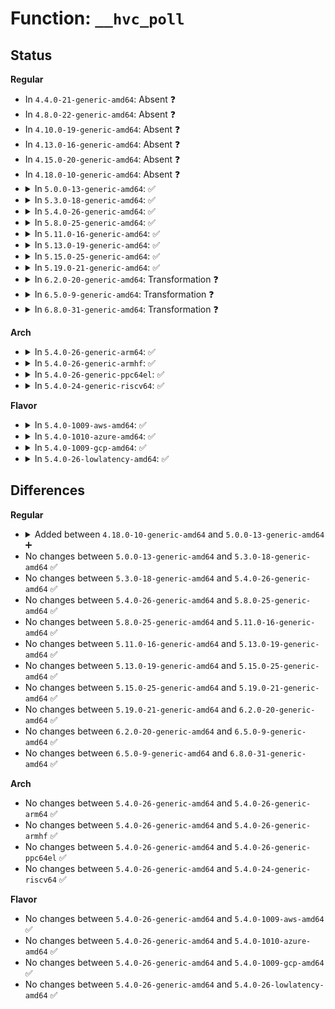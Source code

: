 # Function: <code>__hvc_poll</code>

## Status
<b>Regular</b>
<ul>
<li>
In <code>4.4.0-21-generic-amd64</code>: Absent ❓
</li>
<li>
In <code>4.8.0-22-generic-amd64</code>: Absent ❓
</li>
<li>
In <code>4.10.0-19-generic-amd64</code>: Absent ❓
</li>
<li>
In <code>4.13.0-16-generic-amd64</code>: Absent ❓
</li>
<li>
In <code>4.15.0-20-generic-amd64</code>: Absent ❓
</li>
<li>
In <code>4.18.0-10-generic-amd64</code>: Absent ❓
</li>
<li>
<details>
<summary>In <code>5.0.0-13-generic-amd64</code>: ✅</summary>

```c
int __hvc_poll(struct hvc_struct * hp, bool may_sleep)
```

```json
{
  "name": "__hvc_poll",
  "collision_type": "Unique Static",
  "inline_type": "No",
  "funcs": [
    {
      "addr": 18446744071585445632,
      "name": "__hvc_poll",
      "external": false,
      "loc": "drivers/tty/hvc/hvc_console.c:643",
      "file": "drivers/tty/hvc/hvc_console.c",
      "inline": "seen, unknown",
      "caller_inline": [],
      "caller_func": [
        "drivers/tty/hvc/hvc_console.c:khvcd",
        "drivers/tty/hvc/hvc_console.c:hvc_poll"
      ]
    }
  ],
  "symbols": [
    {
      "addr": 18446744071585445632,
      "name": "__hvc_poll",
      "section": ".text",
      "bind": "STB_LOCAL",
      "size": 824
    }
  ]
}
```
</details>
</li>
<li>
<details>
<summary>In <code>5.3.0-18-generic-amd64</code>: ✅</summary>

```c
int __hvc_poll(struct hvc_struct * hp, bool may_sleep)
```

```json
{
  "name": "__hvc_poll",
  "collision_type": "Unique Static",
  "inline_type": "No",
  "funcs": [
    {
      "addr": 18446744071585660768,
      "name": "__hvc_poll",
      "external": false,
      "loc": "drivers/tty/hvc/hvc_console.c:643",
      "file": "drivers/tty/hvc/hvc_console.c",
      "inline": "seen, unknown",
      "caller_inline": [],
      "caller_func": [
        "drivers/tty/hvc/hvc_console.c:khvcd",
        "drivers/tty/hvc/hvc_console.c:hvc_poll"
      ]
    }
  ],
  "symbols": [
    {
      "addr": 18446744071585660768,
      "name": "__hvc_poll",
      "section": ".text",
      "bind": "STB_LOCAL",
      "size": 824
    }
  ]
}
```
</details>
</li>
<li>
<details>
<summary>In <code>5.4.0-26-generic-amd64</code>: ✅</summary>

```c
int __hvc_poll(struct hvc_struct * hp, bool may_sleep)
```

```json
{
  "name": "__hvc_poll",
  "collision_type": "Unique Static",
  "inline_type": "No",
  "funcs": [
    {
      "addr": 18446744071585801744,
      "name": "__hvc_poll",
      "external": false,
      "loc": "drivers/tty/hvc/hvc_console.c:643",
      "file": "drivers/tty/hvc/hvc_console.c",
      "inline": "seen, unknown",
      "caller_inline": [],
      "caller_func": [
        "drivers/tty/hvc/hvc_console.c:khvcd",
        "drivers/tty/hvc/hvc_console.c:hvc_poll"
      ]
    }
  ],
  "symbols": [
    {
      "addr": 18446744071585801744,
      "name": "__hvc_poll",
      "section": ".text",
      "bind": "STB_LOCAL",
      "size": 824
    }
  ]
}
```
</details>
</li>
<li>
<details>
<summary>In <code>5.8.0-25-generic-amd64</code>: ✅</summary>

```c
int __hvc_poll(struct hvc_struct * hp, bool may_sleep)
```

```json
{
  "name": "__hvc_poll",
  "collision_type": "Unique Static",
  "inline_type": "No",
  "funcs": [
    {
      "addr": 18446744071586532016,
      "name": "__hvc_poll",
      "external": false,
      "loc": "drivers/tty/hvc/hvc_console.c:632",
      "file": "drivers/tty/hvc/hvc_console.c",
      "inline": "seen, unknown",
      "caller_inline": [],
      "caller_func": [
        "drivers/tty/hvc/hvc_console.c:khvcd",
        "drivers/tty/hvc/hvc_console.c:hvc_poll"
      ]
    }
  ],
  "symbols": [
    {
      "addr": 18446744071586532016,
      "name": "__hvc_poll",
      "section": ".text",
      "bind": "STB_LOCAL",
      "size": 825
    }
  ]
}
```
</details>
</li>
<li>
<details>
<summary>In <code>5.11.0-16-generic-amd64</code>: ✅</summary>

```c
int __hvc_poll(struct hvc_struct * hp, bool may_sleep)
```

```json
{
  "name": "__hvc_poll",
  "collision_type": "Unique Static",
  "inline_type": "No",
  "funcs": [
    {
      "addr": 18446744071586643376,
      "name": "__hvc_poll",
      "external": false,
      "loc": "drivers/tty/hvc/hvc_console.c:632",
      "file": "drivers/tty/hvc/hvc_console.c",
      "inline": "seen, unknown",
      "caller_inline": [],
      "caller_func": [
        "drivers/tty/hvc/hvc_console.c:khvcd",
        "drivers/tty/hvc/hvc_console.c:hvc_poll"
      ]
    }
  ],
  "symbols": [
    {
      "addr": 18446744071586643376,
      "name": "__hvc_poll",
      "section": ".text",
      "bind": "STB_LOCAL",
      "size": 820
    }
  ]
}
```
</details>
</li>
<li>
<details>
<summary>In <code>5.13.0-19-generic-amd64</code>: ✅</summary>

```c
int __hvc_poll(struct hvc_struct * hp, bool may_sleep)
```

```json
{
  "name": "__hvc_poll",
  "collision_type": "Unique Static",
  "inline_type": "No",
  "funcs": [
    {
      "addr": 18446744071586527328,
      "name": "__hvc_poll",
      "external": false,
      "loc": "drivers/tty/hvc/hvc_console.c:632",
      "file": "drivers/tty/hvc/hvc_console.c",
      "inline": "seen, unknown",
      "caller_inline": [],
      "caller_func": [
        "drivers/tty/hvc/hvc_console.c:khvcd",
        "drivers/tty/hvc/hvc_console.c:hvc_poll"
      ]
    }
  ],
  "symbols": [
    {
      "addr": 18446744071586527328,
      "name": "__hvc_poll",
      "section": ".text",
      "bind": "STB_LOCAL",
      "size": 823
    }
  ]
}
```
</details>
</li>
<li>
<details>
<summary>In <code>5.15.0-25-generic-amd64</code>: ✅</summary>

```c
int __hvc_poll(struct hvc_struct * hp, bool may_sleep)
```

```json
{
  "name": "__hvc_poll",
  "collision_type": "Unique Static",
  "inline_type": "No",
  "funcs": [
    {
      "addr": 18446744071587065152,
      "name": "__hvc_poll",
      "external": false,
      "loc": "drivers/tty/hvc/hvc_console.c:632",
      "file": "drivers/tty/hvc/hvc_console.c",
      "inline": "seen, unknown",
      "caller_inline": [],
      "caller_func": [
        "drivers/tty/hvc/hvc_console.c:khvcd",
        "drivers/tty/hvc/hvc_console.c:hvc_poll"
      ]
    }
  ],
  "symbols": [
    {
      "addr": 18446744071587065152,
      "name": "__hvc_poll",
      "section": ".text",
      "bind": "STB_LOCAL",
      "size": 931
    }
  ]
}
```
</details>
</li>
<li>
<details>
<summary>In <code>5.19.0-21-generic-amd64</code>: ✅</summary>

```c
int __hvc_poll(struct hvc_struct * hp, bool may_sleep)
```

```json
{
  "name": "__hvc_poll",
  "collision_type": "Unique Static",
  "inline_type": "No",
  "funcs": [
    {
      "addr": 18446744071588367920,
      "name": "__hvc_poll",
      "external": false,
      "loc": "drivers/tty/hvc/hvc_console.c:632",
      "file": "drivers/tty/hvc/hvc_console.c",
      "inline": "seen, unknown",
      "caller_inline": [],
      "caller_func": [
        "drivers/tty/hvc/hvc_console.c:khvcd",
        "drivers/tty/hvc/hvc_console.c:hvc_poll"
      ]
    }
  ],
  "symbols": [
    {
      "addr": 18446744071588367920,
      "name": "__hvc_poll",
      "section": ".text",
      "bind": "STB_LOCAL",
      "size": 1037
    }
  ]
}
```
</details>
</li>
<li>
<details>
<summary>In <code>6.2.0-20-generic-amd64</code>: Transformation ❓</summary>

```c
int __hvc_poll(struct hvc_struct * hp, bool may_sleep)
```

```json
{
  "name": "__hvc_poll",
  "collision_type": "Unique Static",
  "inline_type": "No",
  "funcs": [
    {
      "addr": 0,
      "name": "__hvc_poll",
      "external": false,
      "loc": "drivers/tty/hvc/hvc_console.c:632",
      "file": "drivers/tty/hvc/hvc_console.c",
      "inline": "seen, unknown",
      "caller_inline": [],
      "caller_func": [
        "drivers/tty/hvc/hvc_console.c:khvcd",
        "drivers/tty/hvc/hvc_console.c:hvc_poll"
      ]
    }
  ],
  "symbols": [
    {
      "addr": 18446744071589789824,
      "name": "__hvc_poll",
      "section": ".text",
      "bind": "STB_LOCAL",
      "size": 1077
    },
    {
      "addr": 18446744071596235649,
      "name": "__hvc_poll.cold",
      "section": ".text",
      "bind": "STB_LOCAL",
      "size": 118
    }
  ]
}
```
</details>
</li>
<li>
<details>
<summary>In <code>6.5.0-9-generic-amd64</code>: Transformation ❓</summary>

```c
int __hvc_poll(struct hvc_struct * hp, bool may_sleep)
```

```json
{
  "name": "__hvc_poll",
  "collision_type": "Unique Static",
  "inline_type": "No",
  "funcs": [
    {
      "addr": 0,
      "name": "__hvc_poll",
      "external": false,
      "loc": "drivers/tty/hvc/hvc_console.c:632",
      "file": "drivers/tty/hvc/hvc_console.c",
      "inline": "seen, unknown",
      "caller_inline": [],
      "caller_func": [
        "drivers/tty/hvc/hvc_console.c:khvcd",
        "drivers/tty/hvc/hvc_console.c:hvc_poll"
      ]
    }
  ],
  "symbols": [
    {
      "addr": 18446744071590094912,
      "name": "__hvc_poll",
      "section": ".text",
      "bind": "STB_LOCAL",
      "size": 1074
    },
    {
      "addr": 18446744071596763585,
      "name": "__hvc_poll.cold",
      "section": ".text",
      "bind": "STB_LOCAL",
      "size": 118
    }
  ]
}
```
</details>
</li>
<li>
<details>
<summary>In <code>6.8.0-31-generic-amd64</code>: Transformation ❓</summary>

```c
int __hvc_poll(struct hvc_struct * hp, bool may_sleep)
```

```json
{
  "name": "__hvc_poll",
  "collision_type": "Unique Static",
  "inline_type": "No",
  "funcs": [
    {
      "addr": 0,
      "name": "__hvc_poll",
      "external": false,
      "loc": "drivers/tty/hvc/hvc_console.c:632",
      "file": "drivers/tty/hvc/hvc_console.c",
      "inline": "seen, unknown",
      "caller_inline": [],
      "caller_func": [
        "drivers/tty/hvc/hvc_console.c:khvcd",
        "drivers/tty/hvc/hvc_console.c:hvc_poll"
      ]
    }
  ],
  "symbols": [
    {
      "addr": 18446744071590434192,
      "name": "__hvc_poll",
      "section": ".text",
      "bind": "STB_LOCAL",
      "size": 1106
    },
    {
      "addr": 18446744071597672213,
      "name": "__hvc_poll.cold",
      "section": ".text",
      "bind": "STB_LOCAL",
      "size": 117
    }
  ]
}
```
</details>
</li>
</ul>
<b>Arch</b>
<ul>
<li>
<details>
<summary>In <code>5.4.0-26-generic-arm64</code>: ✅</summary>

```c
int __hvc_poll(struct hvc_struct * hp, bool may_sleep)
```

```json
{
  "name": "__hvc_poll",
  "collision_type": "Unique Static",
  "inline_type": "No",
  "funcs": [
    {
      "addr": 18446603336498522840,
      "name": "__hvc_poll",
      "external": false,
      "loc": "drivers/tty/hvc/hvc_console.c:643",
      "file": "drivers/tty/hvc/hvc_console.c",
      "inline": "seen, unknown",
      "caller_inline": [],
      "caller_func": [
        "drivers/tty/hvc/hvc_console.c:khvcd",
        "drivers/tty/hvc/hvc_console.c:hvc_poll"
      ]
    }
  ],
  "symbols": [
    {
      "addr": 18446603336498522840,
      "name": "__hvc_poll",
      "section": ".text",
      "bind": "STB_LOCAL",
      "size": 1168
    }
  ]
}
```
</details>
</li>
<li>
<details>
<summary>In <code>5.4.0-26-generic-armhf</code>: ✅</summary>

```c
int __hvc_poll(struct hvc_struct * hp, bool may_sleep)
```

```json
{
  "name": "__hvc_poll",
  "collision_type": "Unique Static",
  "inline_type": "No",
  "funcs": [
    {
      "addr": 3231172968,
      "name": "__hvc_poll",
      "external": false,
      "loc": "drivers/tty/hvc/hvc_console.c:643",
      "file": "drivers/tty/hvc/hvc_console.c",
      "inline": "seen, unknown",
      "caller_inline": [],
      "caller_func": [
        "drivers/tty/hvc/hvc_console.c:khvcd",
        "drivers/tty/hvc/hvc_console.c:hvc_poll"
      ]
    }
  ],
  "symbols": [
    {
      "addr": 3231172968,
      "name": "__hvc_poll",
      "section": ".text",
      "bind": "STB_LOCAL",
      "size": 832
    }
  ]
}
```
</details>
</li>
<li>
<details>
<summary>In <code>5.4.0-26-generic-ppc64el</code>: ✅</summary>

```c
int __hvc_poll(struct hvc_struct * hp, bool may_sleep)
```

```json
{
  "name": "__hvc_poll",
  "collision_type": "Unique Static",
  "inline_type": "No",
  "funcs": [
    {
      "addr": 13835058055291738944,
      "name": "__hvc_poll",
      "external": false,
      "loc": "drivers/tty/hvc/hvc_console.c:643",
      "file": "drivers/tty/hvc/hvc_console.c",
      "inline": "seen, unknown",
      "caller_inline": [],
      "caller_func": [
        "drivers/tty/hvc/hvc_console.c:khvcd",
        "drivers/tty/hvc/hvc_console.c:hvc_poll"
      ]
    }
  ],
  "symbols": [
    {
      "addr": 13835058055291738944,
      "name": "__hvc_poll",
      "section": ".text",
      "bind": "STB_LOCAL",
      "size": 1180
    }
  ]
}
```
</details>
</li>
<li>
<details>
<summary>In <code>5.4.0-24-generic-riscv64</code>: ✅</summary>

```c
int __hvc_poll(struct hvc_struct * hp, bool may_sleep)
```

```json
{
  "name": "__hvc_poll",
  "collision_type": "Unique Static",
  "inline_type": "No",
  "funcs": [
    {
      "addr": 18446743936276146358,
      "name": "__hvc_poll",
      "external": false,
      "loc": "drivers/tty/hvc/hvc_console.c:643",
      "file": "drivers/tty/hvc/hvc_console.c",
      "inline": "seen, unknown",
      "caller_inline": [],
      "caller_func": [
        "drivers/tty/hvc/hvc_console.c:khvcd",
        "drivers/tty/hvc/hvc_console.c:hvc_poll"
      ]
    }
  ],
  "symbols": [
    {
      "addr": 18446743936276146358,
      "name": "__hvc_poll",
      "section": ".text",
      "bind": "STB_LOCAL",
      "size": 724
    }
  ]
}
```
</details>
</li>
</ul>
<b>Flavor</b>
<ul>
<li>
<details>
<summary>In <code>5.4.0-1009-aws-amd64</code>: ✅</summary>

```c
int __hvc_poll(struct hvc_struct * hp, bool may_sleep)
```

```json
{
  "name": "__hvc_poll",
  "collision_type": "Unique Static",
  "inline_type": "No",
  "funcs": [
    {
      "addr": 18446744071585562736,
      "name": "__hvc_poll",
      "external": false,
      "loc": "drivers/tty/hvc/hvc_console.c:643",
      "file": "drivers/tty/hvc/hvc_console.c",
      "inline": "seen, unknown",
      "caller_inline": [],
      "caller_func": [
        "drivers/tty/hvc/hvc_console.c:khvcd",
        "drivers/tty/hvc/hvc_console.c:hvc_poll"
      ]
    }
  ],
  "symbols": [
    {
      "addr": 18446744071585562736,
      "name": "__hvc_poll",
      "section": ".text",
      "bind": "STB_LOCAL",
      "size": 824
    }
  ]
}
```
</details>
</li>
<li>
<details>
<summary>In <code>5.4.0-1010-azure-amd64</code>: ✅</summary>

```c
int __hvc_poll(struct hvc_struct * hp, bool may_sleep)
```

```json
{
  "name": "__hvc_poll",
  "collision_type": "Unique Static",
  "inline_type": "No",
  "funcs": [
    {
      "addr": 18446744071585432560,
      "name": "__hvc_poll",
      "external": false,
      "loc": "drivers/tty/hvc/hvc_console.c:643",
      "file": "drivers/tty/hvc/hvc_console.c",
      "inline": "seen, unknown",
      "caller_inline": [],
      "caller_func": [
        "drivers/tty/hvc/hvc_console.c:khvcd",
        "drivers/tty/hvc/hvc_console.c:hvc_poll"
      ]
    }
  ],
  "symbols": [
    {
      "addr": 18446744071585432560,
      "name": "__hvc_poll",
      "section": ".text",
      "bind": "STB_LOCAL",
      "size": 824
    }
  ]
}
```
</details>
</li>
<li>
<details>
<summary>In <code>5.4.0-1009-gcp-amd64</code>: ✅</summary>

```c
int __hvc_poll(struct hvc_struct * hp, bool may_sleep)
```

```json
{
  "name": "__hvc_poll",
  "collision_type": "Unique Static",
  "inline_type": "No",
  "funcs": [
    {
      "addr": 18446744071585752144,
      "name": "__hvc_poll",
      "external": false,
      "loc": "drivers/tty/hvc/hvc_console.c:643",
      "file": "drivers/tty/hvc/hvc_console.c",
      "inline": "seen, unknown",
      "caller_inline": [],
      "caller_func": [
        "drivers/tty/hvc/hvc_console.c:khvcd",
        "drivers/tty/hvc/hvc_console.c:hvc_poll"
      ]
    }
  ],
  "symbols": [
    {
      "addr": 18446744071585752144,
      "name": "__hvc_poll",
      "section": ".text",
      "bind": "STB_LOCAL",
      "size": 824
    }
  ]
}
```
</details>
</li>
<li>
<details>
<summary>In <code>5.4.0-26-lowlatency-amd64</code>: ✅</summary>

```c
int __hvc_poll(struct hvc_struct * hp, bool may_sleep)
```

```json
{
  "name": "__hvc_poll",
  "collision_type": "Unique Static",
  "inline_type": "No",
  "funcs": [
    {
      "addr": 18446744071585860112,
      "name": "__hvc_poll",
      "external": false,
      "loc": "drivers/tty/hvc/hvc_console.c:643",
      "file": "drivers/tty/hvc/hvc_console.c",
      "inline": "seen, unknown",
      "caller_inline": [],
      "caller_func": [
        "drivers/tty/hvc/hvc_console.c:khvcd",
        "drivers/tty/hvc/hvc_console.c:hvc_poll"
      ]
    }
  ],
  "symbols": [
    {
      "addr": 18446744071585860112,
      "name": "__hvc_poll",
      "section": ".text",
      "bind": "STB_LOCAL",
      "size": 814
    }
  ]
}
```
</details>
</li>
</ul>

## Differences
<b>Regular</b>
<ul>
<li>
<details>
<summary>Added between <code>4.18.0-10-generic-amd64</code> and <code>5.0.0-13-generic-amd64</code> ➕</summary>

```c
int __hvc_poll(struct hvc_struct * hp, bool may_sleep)
```
</details>
</li>
<li>
No changes between <code>5.0.0-13-generic-amd64</code> and <code>5.3.0-18-generic-amd64</code> ✅
</li>
<li>
No changes between <code>5.3.0-18-generic-amd64</code> and <code>5.4.0-26-generic-amd64</code> ✅
</li>
<li>
No changes between <code>5.4.0-26-generic-amd64</code> and <code>5.8.0-25-generic-amd64</code> ✅
</li>
<li>
No changes between <code>5.8.0-25-generic-amd64</code> and <code>5.11.0-16-generic-amd64</code> ✅
</li>
<li>
No changes between <code>5.11.0-16-generic-amd64</code> and <code>5.13.0-19-generic-amd64</code> ✅
</li>
<li>
No changes between <code>5.13.0-19-generic-amd64</code> and <code>5.15.0-25-generic-amd64</code> ✅
</li>
<li>
No changes between <code>5.15.0-25-generic-amd64</code> and <code>5.19.0-21-generic-amd64</code> ✅
</li>
<li>
No changes between <code>5.19.0-21-generic-amd64</code> and <code>6.2.0-20-generic-amd64</code> ✅
</li>
<li>
No changes between <code>6.2.0-20-generic-amd64</code> and <code>6.5.0-9-generic-amd64</code> ✅
</li>
<li>
No changes between <code>6.5.0-9-generic-amd64</code> and <code>6.8.0-31-generic-amd64</code> ✅
</li>
</ul>
<b>Arch</b>
<ul>
<li>
No changes between <code>5.4.0-26-generic-amd64</code> and <code>5.4.0-26-generic-arm64</code> ✅
</li>
<li>
No changes between <code>5.4.0-26-generic-amd64</code> and <code>5.4.0-26-generic-armhf</code> ✅
</li>
<li>
No changes between <code>5.4.0-26-generic-amd64</code> and <code>5.4.0-26-generic-ppc64el</code> ✅
</li>
<li>
No changes between <code>5.4.0-26-generic-amd64</code> and <code>5.4.0-24-generic-riscv64</code> ✅
</li>
</ul>
<b>Flavor</b>
<ul>
<li>
No changes between <code>5.4.0-26-generic-amd64</code> and <code>5.4.0-1009-aws-amd64</code> ✅
</li>
<li>
No changes between <code>5.4.0-26-generic-amd64</code> and <code>5.4.0-1010-azure-amd64</code> ✅
</li>
<li>
No changes between <code>5.4.0-26-generic-amd64</code> and <code>5.4.0-1009-gcp-amd64</code> ✅
</li>
<li>
No changes between <code>5.4.0-26-generic-amd64</code> and <code>5.4.0-26-lowlatency-amd64</code> ✅
</li>
</ul>
